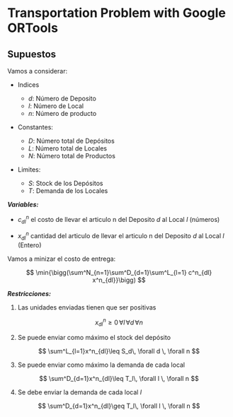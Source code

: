 # Transportation Problem with Google ORTools


## Supuestos

Vamos a considerar:

- Indices
    - $d$: Número de Deposito
    - $l$: Número de Local
    - $n$: Número de producto

- Constantes:
    - $D$: Número total de Depósitos
    - $L$: Número total de Locales
    - $N$: Número total de Productos

- Limites:
    - $S$: Stock de los Depósitos
    - $T$: Demanda de los Locales  


***Variables:***

- $c^n_{dl}$  el costo de llevar el articulo n del Deposito _d_ al Local _l_ (números)

- $x^n_{dl}$  cantidad del articulo de llevar el articulo n del Deposito _d_ al Local _l_ (Entero)


Vamos a minizar el costo de entrega:

$$
    \min{\bigg(\sum^N_{n=1}\sum^D_{d=1}\sum^L_{l=1} c^n_{dl} x^n_{dl}}\bigg)
$$

***Restricciones:***

1. Las unidades enviadas tienen que ser positivas

$$
  x^n_{dl}\geq 0\, \forall l \, \forall d \, \forall n
$$

2. Se puede enviar como máximo el stock del depósito

$$
  \sum^L_{l=1}x^n_{dl}\leq S_d\, \forall d \, \forall n
$$


3. Se puede enviar como máximo la demanda de cada local

$$
  \sum^D_{d=1}x^n_{dl}\leq T_l\, \forall l \, \forall n
$$

4. Se debe enviar la demanda de cada local _l_

$$
  \sum^D_{d=1}x^n_{dl}\geq T_l\, \forall l \, \forall n
$$
